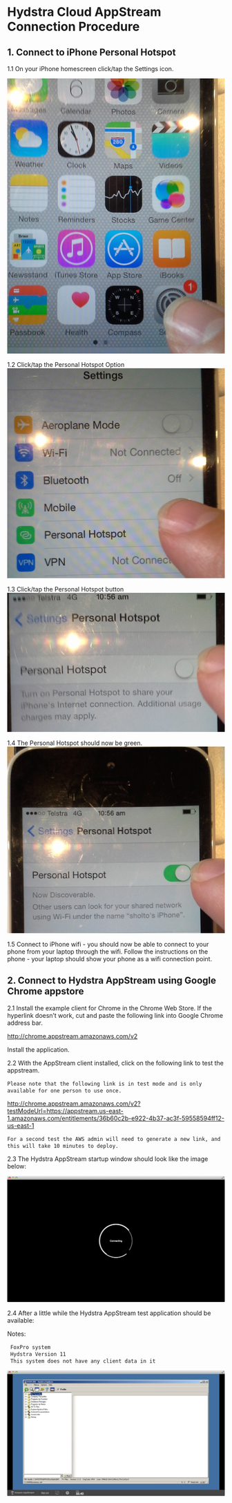 # Hydstra Cloud AppStream Connection Procedure 

## 1. Connect to iPhone Personal Hotspot
1.1 On your iPhone homescreen click/tap the Settings icon.

![Settings](/images/Settings.jpg)

1.2 Click/tap the Personal Hotspot Option
![PersonalHotspot](/images/PersonalHotspot.jpg)

1.3 Click/tap the Personal Hotspot button 
![HotspotButton](/images/HotspotButton.jpg)

1.4 The Personal Hotspot should now be green.
![HotspotActive](/images/HotspotActive.jpg)

1.5 Connect to iPhone wifi - you should now be able to connect to your phone from your laptop through the wifi. Follow the instructions on the phone -  your laptop should show your phone as a wifi connection point.

## 2. Connect to Hydstra AppStream using Google Chrome appstore

2.1 Install the example client for Chrome in the Chrome Web Store. If the hyperlink doesn’t work, cut and paste the following link into Google Chrome address bar.

http://chrome.appstream.amazonaws.com/v2

Install the application.
	
2.2 With the AppStream client installed, click on the following link to test the appstream.

```
Please note that the following link is in test mode and is only available for one person to use once. 

```

http://chrome.appstream.amazonaws.com/v2?testModeUrl=https://appstream.us-east-1.amazonaws.com/entitlements/36b60c2b-e922-4b37-ac3f-59558594ff12-us-east-1

```
For a second test the AWS admin will need to generate a new link, and this will take 10 minutes to deploy.
```

2.3 The Hydstra AppStream startup window should look like the image below:

![Connecting](/images/ConnectingToAppStream.png)


2.4 After a little while the Hydstra AppStream test application should be available:

Notes:
``` 
 FoxPro system
 Hydstra Version 11
 This system does not have any client data in it   

```

![Hydstra](/images/Hydstra.png)

